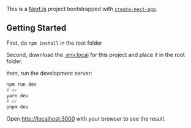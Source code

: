 This is a [Next.js](https://nextjs.org/) project bootstrapped with [`create-next-app`](https://github.com/vercel/next.js/tree/canary/packages/create-next-app).

## Getting Started

First, do `npm install` in the root folder

Second, download the [.env.local](https://drive.google.com/file/d/1JtLJZNf2WTxXTxLkNi1gax9arOlrA62e/view?usp=share_link) for this project and place it in the root folder.

then, run the development server:

```bash
npm run dev
# or
yarn dev
# or
pnpm dev
```

Open [http://localhost:3000](http://localhost:3000) with your browser to see the result.

